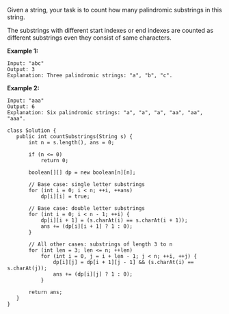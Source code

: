 Given a string, your task is to count how many palindromic substrings in this string.

The substrings with different start indexes or end indexes are counted as different substrings even they consist of same characters.

**Example 1:**

```
Input: "abc"
Output: 3
Explanation: Three palindromic strings: "a", "b", "c".
```

 

**Example 2:**

```
Input: "aaa"
Output: 6
Explanation: Six palindromic strings: "a", "a", "a", "aa", "aa", "aaa".
```

 ```
class Solution {
    public int countSubstrings(String s) {
        int n = s.length(), ans = 0;

        if (n <= 0) 
            return 0;

        boolean[][] dp = new boolean[n][n];

        // Base case: single letter substrings
        for (int i = 0; i < n; ++i, ++ans) 
            dp[i][i] = true;

        // Base case: double letter substrings
        for (int i = 0; i < n - 1; ++i) {
            dp[i][i + 1] = (s.charAt(i) == s.charAt(i + 1));
            ans += (dp[i][i + 1] ? 1 : 0);
        }

        // All other cases: substrings of length 3 to n
        for (int len = 3; len <= n; ++len)
            for (int i = 0, j = i + len - 1; j < n; ++i, ++j) {
                dp[i][j] = dp[i + 1][j - 1] && (s.charAt(i) == s.charAt(j));
                ans += (dp[i][j] ? 1 : 0);
            }

        return ans;
    }
}
 ```

